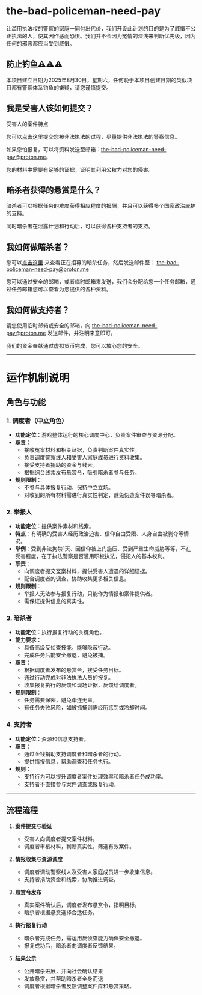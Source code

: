 # the-bad-policeman-need-pay

让滥用执法权的警察的家庭一同付出代价，我们开设此计划的目的是为了威慑不公正执法的人，使其因作恶而恐惧。我们并不会因为冤情的深浅来判断优先级，因为任何的邪恶都应当受到威慑。


## 防止钓鱼⚠️⚠️⚠️

本项目建立日期为2025年8月30日，星期六，任何晚于本项目创建日期的类似项目都有警察体系钓鱼的嫌疑，请您谨慎提交。


## 我是受害人该如何提交？

受害人的案件特点

您可以[点击这里](https://github.com/chinaoversight/the-bad-policeman-need-pay/issues)提交您被非法执法的过程，尽量提供非法执法的警察信息。

如果您怕报复，可以将资料发送至邮箱：[the-bad-policeman-need-pay@proton.me](the-bad-policeman-need-pay@proton.me)。

您的材料中需要有足够的证据，证明其利用公权力对您的侵害。

## 暗杀者获得的悬赏是什么？

暗杀者可以根据任务的难度获得相应程度的报酬，并且可以获得多个国家政治庇护的支持。

同时暗杀者在泄露计划和行动后，可以获得各种支持者的支持。

## 我如何做暗杀者？

您可以[点击这里](https://github.com/chinaoversight/the-bad-policeman-need-pay/issues?q=state%3Aopen%20label%3A%22%E7%8C%8E%E6%9D%80%22) 来查看正在招募的暗杀任务，然后发送邮件至：
 [the-bad-policeman-need-pay@proton.me](the-bad-policeman-need-pay@proton.me) 

 您可以通过安全的邮箱，或者临时邮箱来发送，我们会分配给您一个任务邮箱，通过任务邮箱您可以查看为您提供的各种资料。


## 我如何做支持者？

请您使用临时邮箱或安全的邮箱，向 [the-bad-policeman-need-pay@proton.me](the-bad-policeman-need-pay@proton.me) 发送邮件，并注明来意即可。

我们的资金奉献通过虚拟货币完成，您可以放心您的安全。

***

# 运作机制说明

## 角色与功能

### 1. 调度者（中立角色）  
- **功能定位**：游戏整体运行的核心调度中心，负责案件审查与资源分配。  
- **职责**：  
  - 接收冤案材料和相关证据，负责判断案件真实性。  
  - 负责调度警察线人和受害人家庭成员进行资料收集。  
  - 接受支持者捐助的资金与线索。  
  - 根据综合线索发布悬赏令，吸引暗杀者参与任务。  
- **规则限制**：  
  - 不参与具体报复行动，保持中立立场。  
  - 对收到的所有材料需进行真实性判定，避免伪造案件误导暗杀者。

### 2. 举报人
- **功能定位**：提供案件素材和线索。  
- **特点**：有明确的受害人经历政治迫害、信仰自由受限、人身自由被剥夺等情况。
- **举例**：受到非法拘禁1天、因信仰被上门施压、受到严重生命威胁等等，不在受害程度，在于执法警察是否滥用职权执法，侵犯人的基本权利。
- **职责**：  
  - 向调度者提交冤案材料，提供受害人遭遇的详细证据。  
  - 配合调度者的调查，协助收集更多相关信息。  
- **规则限制**：  
  - 举报人无法参与报复行动，只能作为情报和案件提供者。  
  - 需保证提供信息的真实性。


### 3. 暗杀者  
- **功能定位**：执行报复行动的关键角色。  
- **能力要求**：  
  - 具备高级反侦查技能，能够隐蔽行动。  
  - 完成任务后能安全撤退，避免被捕。  
- **职责**：  
  - 根据调度者发布的悬赏令，接受任务目标。  
  - 通过行动完成对非法执法人员的报复。  
  - 收集报复执行的反馈和现场证据，反馈给调度者。  
- **规则限制**：  
  - 任务需要保密，避免牵连无辜。  
  - 有任务失败风险，如被抓捕则需经历惩罚或冷却时间。

### 4. 支持者  
- **功能定位**：资源和信息支持者。  
- **职责**：  
  - 通过金钱捐助支持调度者和暗杀者的行动。  
  - 提供情报信息，帮助调查和任务执行。  
- **规则**：  
  - 支持行为可以提升调度者案件处理效率和暗杀者任务成功率。  
  - 支持者不直接参与案件调查或报复行动。

***

## 流程流程

1. **案件提交与验证**  
   - 受害人向调度者提交案件材料。  
   - 调度者审核材料，判断真实性，筛选有效案件。

2. **情报收集与资源调度**  
   - 调度者调动警察线人及受害人家庭成员进一步收集信息。  
   - 支持者捐助资金和线索，协助推进调查。  

3. **悬赏令发布**  
   - 真实案件确认后，调度者发布悬赏令，指明目标。  
   - 暗杀者根据悬赏选择合适任务。  

4. **执行报复行动**  
   - 暗杀者完成任务，需运用反侦查能力确保安全撤退。  
   - 报复成功后，暗杀者向调度者反馈结果。  

5. **结果公示**
   - 公开暗杀进展，并向社会确认结果
   - 发放悬赏，并帮助暗杀者全身而退
   - 调度者根据暗杀者反馈调整案件库和悬赏策略。 







